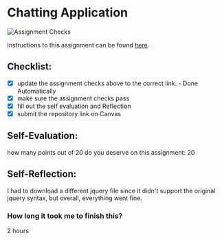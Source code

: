 Chatting Application
=====================
![Assignment Checks](https://s///github.com/Leach-IT3049C/4-chatting-application-tranjg/workflows/Assignment%20Checks/badge.svg)

Instructions to this assignment can be found [here](#).

## Checklist:
- [x] update the assignment checks above to the correct link. - Done Automatically
- [x] make sure the assignment checks pass
- [x] fill out the self evaluation and Reflection
- [x] submit the repository link on Canvas

## Self-Evaluation:

how many points out of 20 do you deserve on this assignment:
20
## Self-Reflection:
I had to download a different jquery file since it didn't support the original jquery syntax, but overall, everything went fine.
### How long it took me to finish this?
2 hours